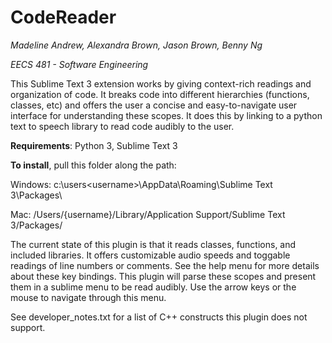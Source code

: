 # CodeReader

_Madeline Andrew, Alexandra Brown, Jason Brown, Benny Ng_

_EECS 481 - Software Engineering_

This Sublime Text 3 extension works by giving context-rich readings and organization of code. It breaks code into different hierarchies (functions, classes, etc) and offers the user a concise and easy-to-navigate user interface for understanding these scopes. It does this by linking to a python text to speech library to read code audibly to the user.

**Requirements**: Python 3, Sublime Text 3

**To install**, pull this folder along the path:

Windows: c:\users\<username>\AppData\Roaming\Sublime Text 3\Packages\

Mac: /Users/{username}/Library/Application Support/Sublime Text 3/Packages/

The current state of this plugin is that it reads classes, functions, and included libraries. It offers customizable audio speeds and toggable readings of line numbers or comments. See the help menu for more details about these key bindings. This plugin will parse these scopes and present them in a sublime menu to be read audibly. Use the arrow keys or the mouse to navigate through this menu.

See developer_notes.txt for a list of C++ constructs this plugin does not support.
